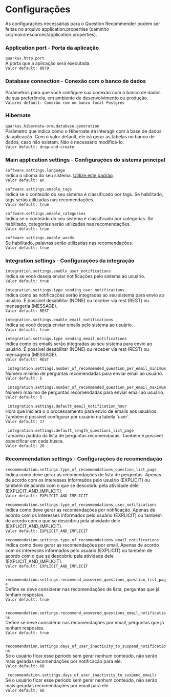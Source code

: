 # Configurações

As configurações necessárias para o Question Recommender podem ser feitas no arquivo application.properties (caminho src/main/resources/application.properties).<br/>

### Application port - Porta da aplicação
`` quarkus.http.port ``<br/>
A porta que a aplicação será executada. <br/>
``Valor default: 8079``

### Database connection - Conexão com o banco de dados
Parâmetros para que você configure sua conexão com o banco de dados de sua preferência, em ambiente de desenvolvimento ou produção.<br/>
``Valores default: Conexão com um banco local Postgres``

### Hibernate
`` quarkus.hibernate-orm.database.generation ``<br/>
Parâmetro que indica como o Hibernate irá interagir com a base de dados da aplicação. Com o valor default, ele irá gerar as tabelas no banco de dados, caso não existam. Não é necessário modificá-lo. <br/>
``Valor default: drop-and-create``

### Main application settings - Configurações do sistema principal
`` software.settings.language ``<br/>
Indica o idioma do seu sistema. [Utilize este padrão](http://www.lingoes.net/en/translator/langcode.htm). <br/>
``Valor default: en``

`` software.settings.enable_tags ``<br/>
Indica se o conteúdo do seu sistema é classificado por tags. Se habilitado, tags serão utilizadas nas recomendações.<br/>
``Valor default: true``

`` software.settings.enable_categories ``<br/>
Indica se o conteúdo do seu sistema é classificado por categorias. Se habilitado, categorias serão utilizadas nas recomendações.<br/>
``Valor default: true``

`` software.settings.enable_words ``<br/>
Se habilitado, palavras serão utilizadas nas recomendações.<br/>
``Valor default: true``

### Integration settings - Configurações da integração
`` integration.settings.enable_user_notifications ``<br/>
Indica se você deseja enviar notificações pelo sistema ao usuário.<br/>
``Valor default: true``

`` integration.settings.type_sending_user_notifications ``<br/>
Indica como as notificações serão integradas ao seu sistema para envio ao usuário. É possível desabilitar (NONE) ou receber via rest (REST) ou mensageria (MESSAGE).<br/>
``Valor default: REST``

`` integration.settings.enable_email_notifications ``<br/>
Indica se você deseja enviar emails pelo sistema ao usuário.<br/>
``Valor default: true``

`` integration.settings.type_sending_email_notifications  ``<br/>
Indica como os emails serão integradas ao seu sistema para envio ao usuário. É possível desabilitar (NONE) ou receber via rest (REST) ou mensageria (MESSAGE).<br/>
``Valor default: REST``

`` integration.settings.number_of_recommended_question_per_email_minimum``<br/>
Número mínimo de perguntas recomendadas para enviar email ao usuário.<br/>
``Valor default: 5``

`` integration.settings.number_of_recommended_question_per_email_maximum``<br/>
Número máximo de perguntas recomendadas para enviar email ao usuário.<br/>
``Valor default: 5``

`` integration.settings.default_email_notification_hour``<br/>
Hora que iniciará o o processamento para envio de emails aos usuários. Também é possível configurar por usuário na tabela 'user'.<br/>
``Valor default: 17``

`` integration.settings.default_length_questions_list_page``<br/>
Tamanho padrão da lista de perguntas recomendadas. Também é possível especificar em cada busca.<br/>
``Valor default: 20``

### Recommendation settings - Configurações de recomendação
`` recommendation.settings.type_of_recommendations_question_list_page ``<br/>
Indica como deve gerar as recomendações de lista de perguntas. Apenas de acordo com os interesses informados pelo usuário (EXPLICIT) ou também de acordo com o que se descobriu pela atividade dele (EXPLICIT_AND_IMPLICIT).<br/>
``Valor default: EXPLICIT_AND_IMPLICIT``

`` recommendation.settings.type_of_recommendations_user_notifications ``<br/>
Indica como deve gerar as recomendações por notificação. Apenas de acordo com os interesses informados pelo usuário (EXPLICIT) ou também de acordo com o que se descobriu pela atividade dele (EXPLICIT_AND_IMPLICIT).<br/>
``Valor default: EXPLICIT_AND_IMPLICIT``

`` recommendation.settings.type_of_recommendations_email_notifications ``<br/>
Indica como deve gerar as recomendações por email. Apenas de acordo com os interesses informados pelo usuário (EXPLICIT) ou também de acordo com o que se descobriu pela atividade dele (EXPLICIT_AND_IMPLICIT).<br/>
``Valor default: EXPLICIT_AND_IMPLICIT``

`` recommendation.settings.recommend_answered_questions_question_list_page``<br/>
Define se deve considerar nas recomendações de lista, perguntas que já tenham respostas.<br/>
``Valor default: true``

`` recommendation.settings.recommend_answered_questions_email_notifications``<br/>
Define se deve considerar nas recomendações por email, perguntas que já tenham respostas.<br/>
``Valor default: true``

`` recommendation.settings.days_of_user_inactivity_to_suspend_notifications``<br/>
Se o usuário ficar esse período sem gerar nenhum conteúdo, não serão mais geradas recomendações por notificação para ele.<br/>
``Valor default: 60``

`` recommendation.settings.days_of_user_inactivity_to_suspend_emails``<br/>
Se o usuário ficar esse período sem gerar nenhum conteúdo, não serão mais geradas recomendações por email para ele.<br/>
``Valor default: 60``





